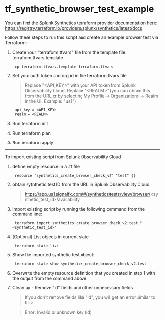 # tf_synthetic_browser_test_example

You can find the Splunk Synthetics terraform provider documentation here: https://registry.terraform.io/providers/splunk/synthetics/latest/docs

Follow these steps to run this script and create an example browser test via Terraform:

1. Create your "terraform.tfvars" file from the template file: terraform.tfvars.template

        cp terraform.tfvars.template terraform.tfvars

2. Set your auth token and org id in the terraform.tfvars file

    > Replace "\<API_KEY>" with your API token from Splunk Observability Cloud. Replace "\<REALM>" (you can obtain this from the URL or by selecting My Profile -> Organizations -> Realm in the UI. Example: "us1")

        api_key = <API_KEY>
        realm = <REALM>

3. Run 
        terraform init

4. Run 
        terraform plan

5. Run 
        terraform apply

-------

To import existing script from Splunk Observability Cloud

1. define empty resource in a .tf file

        resource "synthetics_create_browser_check_v2" "test" {}

2. obtain sytnthetic test ID from the URL in Splunk Observability Cloud

    > https://app.us1.signalfx.com/#/synthetics/tests/view/browser/<synthetic_test_id>/availability

3. import existing script by running the following command from the command line:

        terraform import synthetics_create_browser_check_v2.test "<synthetic_test_id>"

4. (Optional) List objects in current state

        terraform state list

5. Show the imported synthetic test object:

        terraform state show synthetics_create_browser_check_v2.test

6. Overwrite the empty resource definition that you created in step 1 with the output from the command above

7. Clean up - Remove "id" fields and other unnecessary fields

    > If you don't remove fields like "id", you will get an error similar to this:

    > Error: Invalid or unknown key (id)